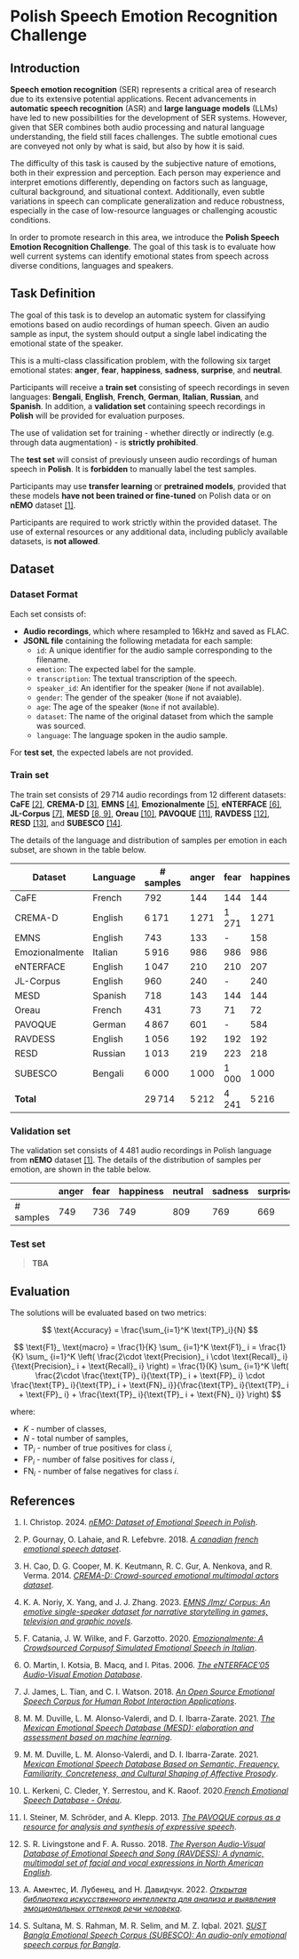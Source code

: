 # Polish Speech Emotion Recognition Challenge

## Introduction

**Speech emotion recognition** (SER) represents a critical area of research due to its extensive potential applications. Recent advancements in **automatic speech recognition** (ASR) and **large language models** (LLMs) have led to new possibilities for the development of SER systems. However, given that SER combines both audio processing and natural language understanding, the field still faces challenges. The subtle emotional cues are conveyed not only by what is said, but also by how it is said.

The difficulty of this task is caused by the subjective nature of emotions, both in their expression and perception. Each person may experience and interpret emotions differently, depending on factors such as language, cultural background, and situational context. Additionally, even subtle variations in speech can complicate generalization and reduce robustness, especially in the case of low-resource languages or challenging acoustic conditions.

In order to promote research in this area, we introduce the **Polish Speech Emotion Recognition Challenge**. The goal of this task is to evaluate how well current systems can identify emotional states from speech across diverse conditions, languages and speakers.

## Task Definition

The goal of this task is to develop an automatic system for classifying emotions based on audio recordings of human speech. Given an audio sample as input, the system should output a single label indicating the emotional state of the speaker.

This is a multi-class classification problem, with the following six target emotional states: **anger**, **fear**, **happiness**, **sadness**, **surprise**, and **neutral**.

Participants will receive a **train set** consisting of speech recordings in seven languages: **Bengali**, **English**, **French**, **German**, **Italian**, **Russian**, and **Spanish**. In addition, a **validation set** containing speech recordings in **Polish** will be provided for evaluation purposes.

The use of validation set for training - whether directly or indirectly (e.g. through data augmentation) - is **strictly prohibited**.

The **test set** will consist of previously unseen audio recordings of human speech in **Polish**. It is **forbidden** to manually label the test samples.

Participants may use **transfer learning** or **pretrained models**, provided that these models **have not been trained or fine-tuned** on Polish data or on **nEMO** dataset [[1]](#references).

Participants are required to work strictly within the provided dataset. The use of external resources or any additional data, including publicly available datasets, is **not allowed**.

## Dataset

### Dataset Format

Each set consists of:
- **Audio recordings**, which where resampled to 16kHz and saved as FLAC.
- **JSONL file** containing the following metadata for each sample:
    - `id`: A unique identifier for the audio sample corresponding to the filename.
    - `emotion`: The expected label for the sample.
    - `transcription`: The textual transcription of the speech.
    - `speaker_id`: An identifier for the speaker (`None` if not available).
    - `gender`: The gender of the speaker (`None` if not avaiable).
    - `age`: The age of the speaker (`None` if not available).
    - `dataset`: The name of the original dataset from which the sample was sourced.
    - `language`: The language spoken in the audio sample.

For **test set**, the expected labels are not provided.

### Train set

The train set consists of $29\,714$ audio recordings from 12 different datasets: **CaFE** [[2]](#references), **CREMA-D** [[3]](#references), **EMNS** [[4]](#references), **Emozionalmente** [[5]](#references), **eNTERFACE** [[6]](#references), **JL-Corpus** [[7]](#references), **MESD** [[8, 9]](#references), **Oreau** [[10]](#references), **PAVOQUE** [[11]](#references), **RAVDESS** [[12]](#references), **RESD** [[13]](#references), and **SUBESCO** [[14]](#references). 

The details of the language and distribution of samples per emotion in each subset, are shown in the table below.

| Dataset        | Language | # samples | anger   | fear     | happiness | neutral | sadness  | surprise |
| -------------- | -------- | --------- | ------- | -------- | --------- | ------- | -------- | -------- |
| CaFE           | French   | $792$    | $144$    | $144$    | $144$    | $72$     | $144$    | $144$    |
| CREMA-D        | English  | $6\,171$ | $1\,271$ | $1\,271$ | $1\,271$ | $1\,087$ | $1\,271$ | -        |
| EMNS           | English  | $743$    | $133$    | -        | $158$    | $149$    | $150$    | $153$    |
| Emozionalmente | Italian  | $5\,916$ | $986$    | $986$    | $986$    | $986$    | $986$    | $986$    |
| eNTERFACE      | English  | $1\,047$ | $210$    | $210$    | $207$    | -        | $210$    | $210$    |
| JL-Corpus      | English  | $960$    | $240$    | -        | $240$    | $240$    | $240$    | -        |
| MESD           | Spanish  | $718$    | $143$    | $144$    | $144$    | $143$    | $144$    | -        |
| Oreau          | French   | $431$    | $73$     | $71$     | $72$     | $71$     | $72$     | $72$     |
| PAVOQUE        | German   | $4\,867$ | $601$    | -        | $584$    | $3\,126$ | $556$    | -        |
| RAVDESS        | English  | $1\,056$ | $192$    | $192$    | $192$    | $96$     | $192$    | $192$    |
| RESD           | Russian  | $1\,013$ | $219$    | $223$    | $218$    | $191$    | $162$    | -        |
| SUBESCO        | Bengali  | $6\,000$ | $1\,000$ | $1\,000$ | $1\,000$ | $1\,000$ | $1\,000$ | $1\,000$ |
| **Total**      |         | $29\,714$ | $5\,212$ | $4\,241$ | $5\,216$ | $7\,161$ | $5\,127$ | $2\,757$ |

### Validation set

The validation set consists of $4\,481$ audio recordings in Polish language from **nEMO** dataset [[1]](#references). The details of the distribution of samples per emotion, are shown in the table below.

|           | anger | fear  | happiness | neutral | sadness | surprise |
| --------- | ----- | ----- | --------- | ------- | ------- | -------- |
| # samples | $749$ | $736$ | $749$     | $809$   | $769$   | $669$    |

### Test set

> **TBA**

## Evaluation

The solutions will be evaluated based on two metrics:

$$ \text{Accuracy} = \frac{\sum_{i=1}^K \text{TP}_i}{N} $$

$$ \text{F1}_ \text{macro} = \frac{1}{K} \sum_ {i=1}^K \text{F1}_ i = \frac{1}{K} \sum_ {i=1}^K \left( \frac{2\cdot \text{Precision}_ i \cdot \text{Recall}_ i}{\text{Precision}_ i + \text{Recall}_ i} \right) = \frac{1}{K} \sum_ {i=1}^K \left( \frac{2\cdot \frac{\text{TP}_ i}{\text{TP}_ i + \text{FP}_ i} \cdot \frac{\text{TP}_ i}{\text{TP}_ i + \text{FN}_ i}}{\frac{\text{TP}_ i}{\text{TP}_ i + \text{FP}_ i} + \frac{\text{TP}_ i}{\text{TP}_ i + \text{FN}_ i}} \right) $$

where:
- $K$ - number of classes,
- $N$ - total number of samples,
- $\text{TP}_i$ - number of true positives for class $i$,
- $\text{FP}_i$ - number of false positives for class $i$,
- $\text{FN}_i$ - number of false negatives for class $i$.


## References

1. I. Christop. 2024. [*nEMO: Dataset of Emotional Speech in Polish*](https://aclanthology.org/2024.lrec-main.1059/).

2. P. Gournay, O. Lahaie, and R. Lefebvre. 2018. [*A canadian french emotional speech dataset*](https://www.researchgate.net/publication/326022359_A_canadian_french_emotional_speech_dataset).

3. H. Cao, D. G. Cooper, M. K. Keutmann, R. C. Gur, A. Nenkova, and R. Verma. 2014. [*CREMA-D: Crowd-sourced emotional multimodal actors dataset*](https://www.researchgate.net/publication/272081518_CREMA-D_Crowd-sourced_emotional_multimodal_actors_dataset).

4. K. A. Noriy, X. Yang, and J. J. Zhang. 2023. [*EMNS /Imz/ Corpus: An emotive single-speaker dataset for narrative storytelling in games, television and graphic novels*](https://arxiv.org/abs/2305.13137).

5. F. Catania, J. W. Wilke, and F. Garzotto. 2020. [*Emozionalmente: A Crowdsourced Corpusof Simulated Emotional Speech in Italian*](https://www.researchgate.net/publication/388907774_Emozionalmente_A_Crowdsourced_Corpus_of_Simulated_Emotional_Speech_in_Italian).

6. O. Martin, I. Kotsia, B. Macq, and I. Pitas. 2006. [*The eNTERFACE’05 Audio-Visual Emotion Database*](https://aiia.csd.auth.gr/wp-content/uploads/papers/PUBLISHED/CONFERENCE/pdf/Martin06a.pdf).

7. J. James, L. Tian, and C. I. Watson. 2018. [*An Open Source Emotional Speech Corpus for Human Robot Interaction Applications*](https://www.isca-archive.org/interspeech_2018/james18_interspeech.pdf).

8. M. M. Duville, L. M. Alonso-Valerdi, and D. I. Ibarra-Zarate. 2021. [*The Mexican Emotional Speech Database (MESD): elaboration and assessment based on machine learning*](https://www.researchgate.net/publication/356919348_The_Mexican_Emotional_Speech_Database_MESD_elaboration_and_assessment_based_on_machine_learning).

9. M. M. Duville, L. M. Alonso-Valerdi, and D. I. Ibarra-Zarate. 2021. [*Mexican Emotional Speech Database Based on Semantic, Frequency, Familiarity, Concreteness, and Cultural Shaping of Affective Prosody*](https://www.researchgate.net/publication/356814365_Mexican_Emotional_Speech_Database_Based_on_Semantic_Frequency_Familiarity_Concreteness_and_Cultural_Shaping_of_Affective_Prosody).

10. L. Kerkeni, C. Cleder, Y. Serrestou, and K. Raoof. 2020.[*French Emotional Speech Database - Oréau*](https://doi.org/10.5281/zenodo.4405783).

11. I. Steiner, M. Schröder, and A. Klepp. 2013. [*The PAVOQUE corpus as a resource for analysis and synthesis of expressive speech*](https://www.dfki.de/web/forschung/projekte-publikationen/publikation/7175).

12. S. R. Livingstone and F. A. Russo. 2018. [*The Ryerson Audio-Visual Database of Emotional Speech and Song (RAVDESS): A dynamic, multimodal set of facial and vocal expressions in North American English*](https://journals.plos.org/plosone/article?id=10.1371/journal.pone.0196391).

13. А. Аментес, И. Лубенец, and Н. Давидчук. 2022. [*Открытая библиотека искусственного интеллекта для анализа и выявления эмоциональных оттенков речи человека*](https://paperswithcode.com/dataset/resd).

14. S. Sultana, M. S. Rahman, M. R. Selim, and M. Z. Iqbal. 2021. [*SUST Bangla Emotional Speech Corpus (SUBESCO): An audio-only emotional speech corpus for Bangla*](https://journals.plos.org/plosone/article/file%3Ftype%3Dprintable%26id%3D10.1371/journal.pone.0250173).
